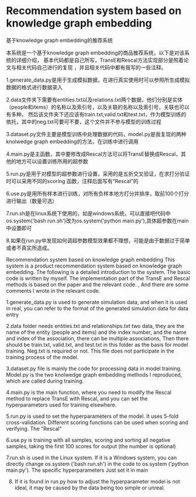 # Recommendation system based on knowledge graph embedding
基于knowledge graph embedding的推荐系统

本系统是一个基于knowledge graph embedding的商品推荐系统，以下是对该系统的详细介绍，
基本代码都是自己所写，TransE和Rescal方法实现部分是照着论文与相关代码自己进行的复现
，并且相关代码中都有我写的一些注释。


1.generate_data.py是用于生成模拟数据，在进行真实使用时可以参照所生成模拟数据的格式进行数据录入

2.data文件夹下需要有entities.txt以及relations.txt两个数据，他们分别是实体（people和items）的名称以及索引号，以及关联的名称以及索引号，关联也可以有多种，
然后该文件夹下还应该有train.txt,valid.txt和test.txt，作为模型训练的依托，其中的neg.txt可要可不要，这个文件并不参与模型的训练过程

3.dataset.py文件主要是模型训练中处理数据的代码，model.py是我复现的两种knolwedge graph embedding的方法，在训练中进行调用

4.main.py是主函数，其中要修改成Rescal方法可以将TransE替换成Rescal，其他的地方可以设置训练所用的超参数

5.run.py是用于对模型的超参数进行设置，采用的是五折交叉验证，在求打分验证时可以采用不同的scoring 函数，注释后面写有“Rescal”的

6.use.py是用所有样本进行训练，对所有负样本地方打分并排序，取前100个打分进行输出（数量可选）

7.run.sh是在linux系统下使用的，如是windows系统，可以直接吧代码中os.system('bash run.sh')改为os.system('python main.py'),具体超参数在main中设置即可

8.如果在run.py中发现如何调超参数模型效果都不理想，可能是由于数据过于简单或者不真实所造成。



Recommendation system based on knowledge graph embedding
This system is a product recommendation system based on knowledge graph embedding. The following is a detailed introduction to the system.
The basic code is written by myself. The implementation part of the TransE and Rescal methods is based on the paper and the relevant code.
, And there are some comments I wrote in the relevant code.


1.generate_data.py is used to generate simulation data, and when it is used in real, you can refer to the format of the generated simulation data for data entry

2.data folder needs entities.txt and relationships.txt two data, they are the name of the entity (people and items) and the index number, and the name and index of the association, there can be multiple associations,
Then there should be train.txt, valid.txt, and test.txt in this folder as the basis for model training. Neg.txt is required or not. This file does not participate in the training process of the model.

3.dataset.py file is mainly the code for processing data in model training. Model.py is the two knolwedge graph embedding methods I reproduced, which are called during training.

4.main.py is the main function, where you need to modify the Rescal method to replace TransE with Rescal, and you can set the hyperparameters used for training elsewhere.

5.run.py is used to set the hyperparameters of the model. It uses 5-fold cross-validation. Different scoring functions can be used when scoring and verifying. The "Rescal"

6.use.py is training with all samples, scoring and sorting all negative samples, taking the first 100 scores for output (the number is optional)

7.run.sh is used in the Linux system. If it is a Windows system, you can directly change os.system ('bash run.sh') in the code to os.system ('python main.py'). The specific hyperparameters Just set it in main

8. If it is found in run.py how to adjust the hyperparameter model is not ideal, it may be caused by the data being too simple or unreal.
